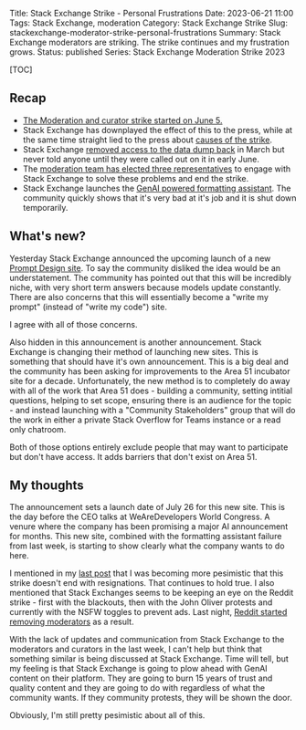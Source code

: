 Title: Stack Exchange Strike - Personal Frustrations
Date: 2023-06-21 11:00
Tags: Stack Exchange, moderation
Category: Stack Exchange Strike
Slug: stackexchange-moderator-strike-personal-frustrations
Summary: Stack Exchange moderators are striking. The strike continues and my frustration grows.
Status: published
Series: Stack Exchange Moderation Strike 2023

[TOC]

## Recap

 - [The Moderation and curator strike started on June 5.][strikestart]
 - Stack Exchange has downplayed the effect of this to the press, while at the same time straight lied to the press about [causes of the strike][openletter].
 - Stack Exchange [removed access to the data dump back][strikeweek1] in March but never told anyone until they were called out on it in early June.
 - The [moderation team has elected three representatives][strikeweekupdate] to engage with Stack Exchange to solve these problems and end the strike.
 - Stack Exchange launches the [GenAI powered formatting assistant][formattingassistant]. The community quickly shows that it's very bad at it's job and it is shut down temporarily.

## What's new?

Yesterday Stack Exchange announced the upcoming launch of a new [Prompt Design site][1]. To say the community disliked the idea
would be an understatement. The community has pointed out that this will be incredibly niche, with very short term answers because
models update constantly. There are also concerns that this will essentially become a "write my prompt" (instead of "write my code")
site.

I agree with all of those concerns.

Also hidden in this announcement is another announcement. Stack Exchange is changing their method of launching new sites. This is
something that should have it's own announcement. This is a big deal and the community has been asking for improvements to the 
Area 51 incubator site for a decade. Unfortunately, the new method is to completely do away with all of the work that Area 51
does - building a community, setting intitial questions, helping to set scope, ensuring there is an audience for the topic - and
instead launching with a "Community Stakeholders" group that will do the work in either a private Stack Overflow for Teams instance
or a read only chatroom. 

Both of those options entirely exclude people that may want to participate but don't have access. It adds barriers that don't exist 
on Area 51. 

## My thoughts

The announcement sets a launch date of July 26 for this new site. This is the day before the CEO talks at 
WeAreDevelopers World Congress. A venure where the company has been promising a major AI announcement for months. This new site,
combined with the formatting assistant failure from last week, is starting to show clearly what the company wants to do here.

I mentioned in my [last post][formattingassistant] that I was becoming more pesimistic that this strike doesn't end with resignations.
That continues to hold true. I also mentioned that Stack Exchanges seems to be keeping an eye on the Reddit strike - 
first with the blackouts, then with the John Oliver protests and currently with the NSFW toggles to prevent ads. Last night, 
[Reddit started removing moderators][2] as a result. 

With the lack of updates and communication from Stack Exchange to the moderators and curators in the last week, I can't help but 
think that something similar is being discussed at Stack Exchange. Time will tell, but my feeling is that Stack Exchange is going
to plow ahead with GenAI content on their platform. They are going to burn 15 years of trust and quality content and they are going
to do with regardless of what the community wants. If they community protests, they will be shown the door.

Obviously, I'm still pretty pesimistic about all of this. 
 

 [strikestart]: {filename}2023_06_05_stackexchange_mod_strike.md
 [strikeweek1]: {filename}2023_06_12_stackexchange_strike_week_one.md
 [strikeweekupdate]: {filename}2023_06_13_stackexchange_strike_update2.md
 [openletter]: https://openletter.mousetail.nl/
 [formattingassistant]: {filename}2023_06_19_stackexchange_strike_update3.md
 [1]: https://meta.stackexchange.com/q/390463/186281
 [2]: https://www.theverge.com/2023/6/20/23767848/reddit-blackout-api-protest-moderators-suspended-nsfw